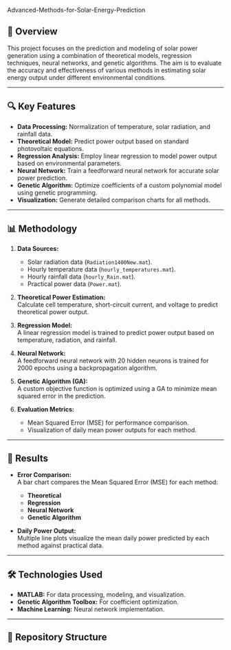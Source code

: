 Advanced-Methods-for-Solar-Energy-Prediction
## 🌟 Overview  
This project focuses on the prediction and modeling of solar power generation using a combination of theoretical models, regression techniques, neural networks, and genetic algorithms. The aim is to evaluate the accuracy and effectiveness of various methods in estimating solar energy output under different environmental conditions.

---

## 🔍 Key Features  
- **Data Processing:** Normalization of temperature, solar radiation, and rainfall data.  
- **Theoretical Model:** Predict power output based on standard photovoltaic equations.  
- **Regression Analysis:** Employ linear regression to model power output based on environmental parameters.  
- **Neural Network:** Train a feedforward neural network for accurate solar power prediction.  
- **Genetic Algorithm:** Optimize coefficients of a custom polynomial model using genetic programming.  
- **Visualization:** Generate detailed comparison charts for all methods.

---

## 📊 Methodology  

1. **Data Sources:**  
   - Solar radiation data (`Radiation1400New.mat`).  
   - Hourly temperature data (`hourly_temperatures.mat`).  
   - Hourly rainfall data (`hourly_Rain.mat`).  
   - Practical power data (`Power.mat`).

2. **Theoretical Power Estimation:**  
   Calculate cell temperature, short-circuit current, and voltage to predict theoretical power output.

3. **Regression Model:**  
   A linear regression model is trained to predict power output based on temperature, radiation, and rainfall.

4. **Neural Network:**  
   A feedforward neural network with 20 hidden neurons is trained for 2000 epochs using a backpropagation algorithm.

5. **Genetic Algorithm (GA):**  
   A custom objective function is optimized using a GA to minimize mean squared error in the prediction.

6. **Evaluation Metrics:**  
   - Mean Squared Error (MSE) for performance comparison.  
   - Visualization of daily mean power outputs for each method.

---

## 🚀 Results  

- **Error Comparison:**  
  A bar chart compares the Mean Squared Error (MSE) for each method:
  - **Theoretical**
  - **Regression**
  - **Neural Network**
  - **Genetic Algorithm**

- **Daily Power Output:**  
  Multiple line plots visualize the mean daily power predicted by each method against practical data.

---

## 🛠️ Technologies Used  

- **MATLAB:** For data processing, modeling, and visualization.  
- **Genetic Algorithm Toolbox:** For coefficient optimization.  
- **Machine Learning:** Neural network implementation.

---

## 📁 Repository Structure  

